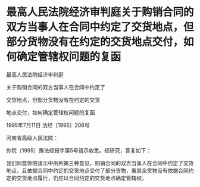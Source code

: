 # 最高人民法院经济审判庭关于购销合同的双方当事人在合同中约定了交货地点，但部分货物没有在约定的交货地点交付，如何确定管辖权问题的复函

<!-- INFO END -->

最高人民法院经济审判庭

关于购销合同的双方当事人在合同中约定了

交货地点，但部分货物没有在约定的交货

地点交付，如何确定管辖权问题的复函

1995年7月11日 法经〔1995〕206号

河南省高级人民法院：

你院〔1995〕豫法经报字第5号请示收悉。经研究，答复如下：

我们同意你院请示中所列第三种意见，购销合同的双方当事人在合同中约定了交货地点，且依据合同中约定的交货地点交付了部分货物，虽其余货物没有依据合同约定的交货地点履行，仍应以合同约定的交货地点确定管辖权。
